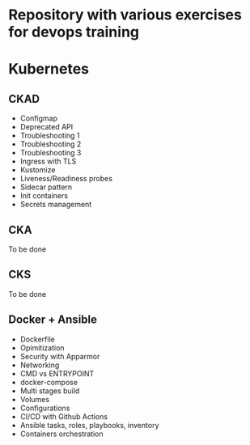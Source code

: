 # Repository with various exercises for devops training


# Kubernetes

## CKAD

- Configmap
- Deprecated API
- Troubleshooting 1
- Troubleshooting 2
- Troubleshooting 3
- Ingress with TLS
- Kustomize
- Liveness/Readiness probes
- Sidecar pattern
- Init containers
- Secrets management


## CKA

To be done

## CKS

To be done


## Docker + Ansible
- Dockerfile
- Opimitization
- Security with Apparmor
- Networking
- CMD vs ENTRYPOINT
- docker-compose
- Multi stages build
- Volumes
- Configurations
- CI/CD with Github Actions
- Ansible tasks, roles, playbooks, inventory
- Containers orchestration
